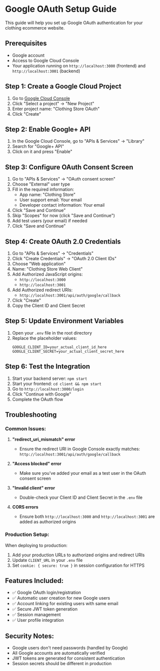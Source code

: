 # Google OAuth Setup Guide

This guide will help you set up Google OAuth authentication for your clothing ecommerce website.

## Prerequisites

- Google account
- Access to Google Cloud Console
- Your application running on `http://localhost:3000` (frontend) and `http://localhost:3001` (backend)

## Step 1: Create a Google Cloud Project

1. Go to [Google Cloud Console](https://console.cloud.google.com/)
2. Click "Select a project" → "New Project"
3. Enter project name: "Clothing Store OAuth"
4. Click "Create"

## Step 2: Enable Google+ API

1. In the Google Cloud Console, go to "APIs & Services" → "Library"
2. Search for "Google+ API"
3. Click on it and press "Enable"

## Step 3: Configure OAuth Consent Screen

1. Go to "APIs & Services" → "OAuth consent screen"
2. Choose "External" user type
3. Fill in the required information:
   - App name: "Clothing Store"
   - User support email: Your email
   - Developer contact information: Your email
4. Click "Save and Continue"
5. Skip "Scopes" for now (click "Save and Continue")
6. Add test users (your email) if needed
7. Click "Save and Continue"

## Step 4: Create OAuth 2.0 Credentials

1. Go to "APIs & Services" → "Credentials"
2. Click "Create Credentials" → "OAuth 2.0 Client IDs"
3. Choose "Web application"
4. Name: "Clothing Store Web Client"
5. Add Authorized JavaScript origins:
   - `http://localhost:3000`
   - `http://localhost:3001`
6. Add Authorized redirect URIs:
   - `http://localhost:3001/api/auth/google/callback`
7. Click "Create"
8. Copy the Client ID and Client Secret

## Step 5: Update Environment Variables

1. Open your `.env` file in the root directory
2. Replace the placeholder values:
   ```
   GOOGLE_CLIENT_ID=your_actual_client_id_here
   GOOGLE_CLIENT_SECRET=your_actual_client_secret_here
   ```

## Step 6: Test the Integration

1. Start your backend server: `npm start`
2. Start your frontend: `cd client && npm start`
3. Go to `http://localhost:3000/login`
4. Click "Continue with Google"
5. Complete the OAuth flow

## Troubleshooting

### Common Issues:

1. **"redirect_uri_mismatch" error**
   - Ensure the redirect URI in Google Console exactly matches: `http://localhost:3001/api/auth/google/callback`

2. **"Access blocked" error**
   - Make sure you've added your email as a test user in the OAuth consent screen

3. **"Invalid client" error**
   - Double-check your Client ID and Client Secret in the `.env` file

4. **CORS errors**
   - Ensure both `http://localhost:3000` and `http://localhost:3001` are added as authorized origins

### Production Setup:

When deploying to production:
1. Add your production URLs to authorized origins and redirect URIs
2. Update `CLIENT_URL` in your `.env` file
3. Set `cookie: { secure: true }` in session configuration for HTTPS

## Features Included:

- ✅ Google OAuth login/registration
- ✅ Automatic user creation for new Google users
- ✅ Account linking for existing users with same email
- ✅ Secure JWT token generation
- ✅ Session management
- ✅ User profile integration

## Security Notes:

- Google users don't need passwords (handled by Google)
- All Google accounts are automatically verified
- JWT tokens are generated for consistent authentication
- Session secrets should be different in production
